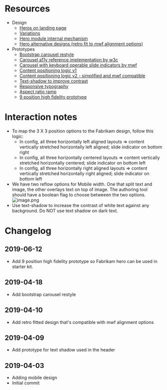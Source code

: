 # Resources
- Design
  - [Heros on landing page](https://www.figma.com/file/CDX6BEZZ3TfrCcN5YW987DBP/Storefront?node-id=382%3A1)
  - [Variations](https://www.figma.com/file/CDX6BEZZ3TfrCcN5YW987DBP/Storefront?node-id=1113%3A61599)
  - [Hero module internal mechanism](https://www.figma.com/file/CDX6BEZZ3TfrCcN5YW987DBP/Storefront?node-id=598%3A32611)
  - [Hero alternative designs (retro fit to mwf alignment options)](https://www.figma.com/file/CDX6BEZZ3TfrCcN5YW987DBP/Storefront?node-id=1912%3A2208)
- Prototypes
  - [Bootstrap carousel restyle](https://codepen.io/chuanqisun/pen/pBLqEb)
  - [Carousel a11y reference implementation by w3c](https://www.w3.org/WAI/tutorials/carousels/working-example/)
  - [Carousel with keyboard operable slide indicators by mwf](https://www.microsoft.com/en-us/mwf/1.57.0/modules/hero)
  - [Content positioning logic v1](https://codepen.io/chuanqisun/pen/xewoWo)
  - [Content positioning logic v2 - simplified and mwf compatible](https://codepen.io/chuanqisun/pen/ZZedPY)
  - [Text-shadow to improve contrast](https://codepen.io/chuanqisun/pen/oOBqww)
  - [Responsive typography](https://stackblitz.com/edit/js-yf1dsn?file=style.css)
  - [Aspect ratio ramp](https://stackblitz.com/edit/aspect-ratio-for-fabrikam-hero?file=index.html)
  - [9 position high fidelity prototype](https://stackblitz.com/edit/9-pos-hero?file=style.scss)

# Interaction notes
- To map the 3 X 3 position options to the Fabrikam design, follow this logic:
  - In config, all three horizontally left aligned layouts => content vertically stretched horizontally left aligned; slide indicator on bottom right
  - In config, all three horizontally centered layouts => content vertically stretched horizontally centered; slide indicator on bottom left
  - In config, all three horizontally right aligned layouts => content vertically stretched horizontally right aligned; slide indicator on bottom left
- We have two reflow options for Mobile width. One that split text and image, the other overlays text on top of image. The authoring tool should have a boolean flag to choose betweeen the two options.
![image.png](/.attachments/image-b3bc6187-7c2f-407c-9e96-8a9227b251c4.png)
- Use text-shadow to increase the contrast of white text against any background. Do NOT use text shadow on dark text.


# Changelog
## 2019-06-12
- Add 9 position high fidelity prototype so Fabrikam hero can be used in starter kit.

## 2019-04-18
- Add bootstrap carousel restyle
## 2019-04-10
- Add retro fitted design that's compatible with mwf alignment options
## 2019-04-09
- Add prototype for text shadow used in the header
## 2019-04-03
- Adding mobile design
- Initial commit
